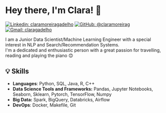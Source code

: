 # Hey there, I'm Clara! 👋

[![Linkedin: claramoreiragadelho](https://img.shields.io/badge/-Clara%20Moreira%20Gadelho-blue?style=flat-square&logo=Linkedin&logoColor=white&link=https://www.linkedin.com/in/claramoreiragadelho/)](https://www.linkedin.com/in/claramoreiragadelho/)
[![GitHub: @claramoreirag](https://img.shields.io/github/followers/claramoreirag?label=follow&style=social)](https://github.com/claramoreirag)
[![Gmail: claragadelho](https://img.shields.io/badge/Gmail-Clara%20Gadelho-red)](mailto:claragadelho@gmail.com)


I am a Junior Data Scientist/Machine Learning Engineer with a special interest in  NLP and Search/Recommendation Systems. <br>
I'm a dedicated and enthusiastic person with a great passion for travelling, reading and playing the piano 😊 <br>

<!--## ⚡ Stats
![Clara's GitHub Stats](https://github-readme-stats.vercel.app/api?username=claramoreirag&show_icons=true&theme=dracula&custom_title=My%20Github%20Stats)

[![Top Langs](https://github-readme-stats.vercel.app/api/top-langs/?username=claramoreirag&layout=compact&theme=dracula)](https://github.com/anuraghazra/github-readme-stats)-->
## 💡 Skills
- **Languages**: Python, SQL, Java, R, C++
- **Data Science Tools and Frameworks:** Pandas, Jupyter Notebooks, Seaborn, Sklearn, Pytorch, TensorFlow, Numpy
- **Big Data:** Spark, BigQuery, Databricks, Airflow
- **DevOps**: Docker, Makefile, Git



